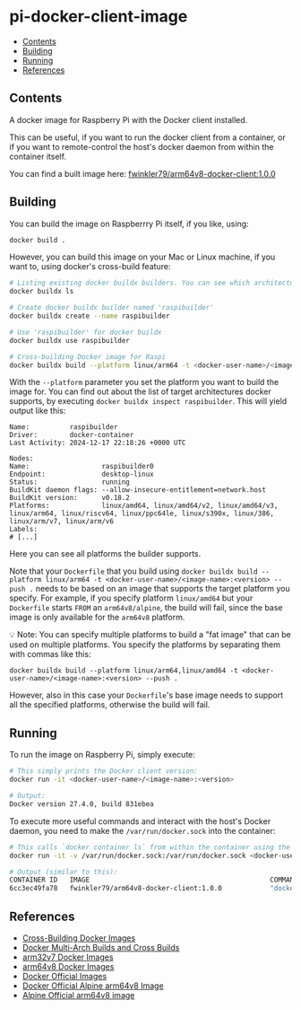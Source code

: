 # pi-docker-client-image

- [Contents](#contents)
- [Building](#building)
- [Running](#running)
- [References](#references)

## Contents

A docker image for Raspberry Pi with the Docker client installed.

This can be useful, if you want to run the docker client from a container, or if you want to remote-control the host's docker daemon from within the container itself.

You can find a built image here: [fwinkler79/arm64v8-docker-client:1.0.0](https://hub.docker.com/repository/docker/fwinkler79/arm64v8-docker-client/general)

## Building

You can build the image on Raspberrry Pi itself, if you like, using:

```bash
docker build .
```

However, you can build this image on your Mac or Linux machine, if you want to, using docker's cross-build feature:

```bash
# Listing existing docker buildx builders. You can see which architectures are supported.
docker buildx ls

# Create docker buildx builder named 'raspibuilder'
docker buildx create --name raspibuilder

# Use 'raspibuilder' for docker buildx
docker buildx use raspibuilder

# Cross-building Docker image for Raspi
docker buildx build --platform linux/arm64 -t <docker-user-name>/<image-name>:<version> --push .
```

With the `--platform` parameter you set the platform you want to build the image for. You can find out about the list of target architectures docker supports, by executing `docker buildx inspect raspibuilder`. This will yield output like this:

```shell
Name:          raspibuilder
Driver:        docker-container
Last Activity: 2024-12-17 22:18:26 +0000 UTC

Nodes:
Name:                  raspibuilder0
Endpoint:              desktop-linux
Status:                running
BuildKit daemon flags: --allow-insecure-entitlement=network.host
BuildKit version:      v0.18.2
Platforms:             linux/amd64, linux/amd64/v2, linux/amd64/v3, linux/arm64, linux/riscv64, linux/ppc64le, linux/s390x, linux/386, linux/arm/v7, linux/arm/v6
Labels:
# [...]
```
Here you can see all platforms the builder supports.

Note that your `Dockerfile` that you build using `docker buildx build --platform linux/arm64 -t <docker-user-name>/<image-name>:<version> --push .` needs to be based on an image that supports the target platform you specify. For example, if you specify platform `linux/amd64` but your `Dockerfile` starts `FROM` an `arm64v8/alpine`, the build will fail, since the base image is only available for the `arm64v8` platform.

💡 Note: You can specify multiple platforms to build a "fat image" that can be used on multiple platforms. You specify the platforms by separating them with commas like this:

```shell
docker buildx build --platform linux/arm64,linux/amd64 -t <docker-user-name>/<image-name>:<version> --push .
```

However, also in this case your `Dockerfile`'s base image needs to support all the specified platforms, otherwise the build will fail.

## Running

To run the image on Raspberry Pi, simply execute:

```bash
# This simply prints the Docker client version:
docker run -it <docker-user-name>/<image-name>:<version>

# Output:
Docker version 27.4.0, build 831ebea
```

To execute more useful commands and interact with the host's Docker daemon, you need to make the `/var/run/docker.sock` into the container:

```bash
# This calls `docker container ls` from within the container using the host's daemon to list the host's running containers
docker run -it -v /var/run/docker.sock:/var/run/docker.sock <docker-user-name>/<image-name>:<version> container ls

# Output (similar to this):
CONTAINER ID   IMAGE                                             COMMAND                 CREATED          STATUS                  PORTS     NAMES
6cc3ec49fa78   fwinkler79/arm64v8-docker-client:1.0.0            "docker container ls"   2 seconds ago    Up Less than a second             docky
```

## References

* [Cross-Building Docker Images](https://fwinkler79.github.io/blog/cross-building-docker-images.html)
* [Docker Multi-Arch Builds and Cross Builds](https://docs.docker.com/docker-for-mac/multi-arch/)
* [arm32v7 Docker Images](https://hub.docker.com/u/arm32v7)
* [arm64v8 Docker Images](https://hub.docker.com/u/arm64v8)
* [Docker Official Images](https://github.com/docker-library/official-images?tab=readme-ov-file#architectures-other-than-amd64)
* [Docker Official Alpine arm64v8 Image](https://hub.docker.com/r/arm64v8/alpine)
* [Alpine Official arm64v8 image](https://hub.docker.com/layers/library/alpine/latest/images/sha256-cf7e6d447a6bdf4d1ab120c418c7fd9bdbb9c4e838554fda3ed988592ba02936)


